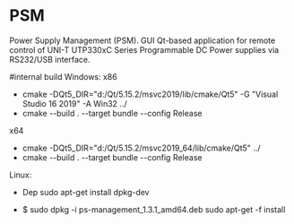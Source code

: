 # PSM
Power Supply Management (PSM). GUI Qt-based application for remote control of UNI-T UTP330xC Series Programmable DC Power supplies via RS232/USB interface.



#internal build
Windows:
x86
 - cmake -DQt5_DIR="d:/Qt/5.15.2/msvc2019/lib/cmake/Qt5" -G "Visual Studio 16 2019" -A Win32  ../
 - cmake --build . --target bundle --config Release
 
x64
 - cmake -DQt5_DIR="d:/Qt/5.15.2/msvc2019_64/lib/cmake/Qt5"  ../
 - cmake --build . --target bundle --config Release


Linux:
 + Dep sudo apt-get install dpkg-dev
 

 + $ sudo dpkg -i ps-management_1.3.1_amd64.deb
   sudo apt-get -f install